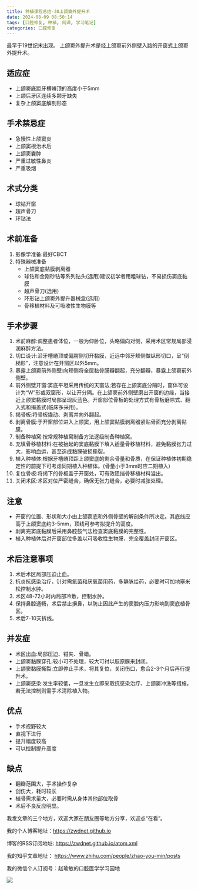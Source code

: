```yaml
---
title: 种植课程总结-30上颌窦外提升术
date: 2024-08-09 08:50:14
tags: [口腔修复, 种植, 网课, 学习笔记]
categories: 口腔修复
---
```

最早于19世纪末出现。
上颌窦外提升术是经上颌窦前外侧壁入路的开窗式上颌窦外提升术。
## 适应症
- 上颌窦底距牙槽嵴顶的高度小于5mm
- 上颌后牙区连续多颗牙缺失
- 复杂上颌窦底解剖形态

## 手术禁忌症
- 急慢性上颌窦炎
- 上颌窦根治术后
- 上颌窦囊肿
- 严重过敏性鼻炎
- 严重吸烟

## 术式分类
- 球钻开窗
- 超声骨刀
- 环钻法

## 术前准备
1. 影像学准备:最好CBCT
2. 特殊器械准备
    - 上颌窦底黏膜剥离器
    - 球钻和金刚砂钻等系列钻头(选用)建议初学者用粗球钻，不易损伤窦底黏膜
    - 超声骨刀(选用)
    - 环形钻上颌窦外提升器械盒(选用)
    - 骨移植材料及可吸收性生物膜等

## 手术步骤
1. 术前麻醉:调整患者体位，一般为仰卧位，头略偏向对侧，采用术区常规局部浸润麻醉方法。
2. 切口设计:沿牙槽嵴顶或偏腭侧切开黏膜，近远中邻牙颊侧做纵形切口，呈“倒梯形”，注意设计在开窗区以外5mm。
3. 暴露上颌窦前外侧壁:向颊侧将全层黏骨膜瓣翻起，充分翻瓣，暴露上颌窦前外侧壁。
4. 前外侧壁开窗:窦底平坦采用传统的天窗法;若存在上颌窦底分隔时，窗体可设计为“W”形或双窗形，以让开分隔。在上颌窦前外侧壁磨出开窗的边缘，当接近上颌窦黏膜时局部呈现灰蓝色。开窗部位骨板的处理方式有骨板磨除式、翻入式和揭盖式(临床多采用)。
5. 揭骨板:将骨板撬动、剥离并向外翻起。
6. 剥离骨膜:于开窗部位进入上颌窦，用上颌窦黏膜剥离器紧贴骨面充分剥离黏膜。
7. 制备种植窝:按常规种植窝制备方法逐级制备种植窝。
8. 充填骨移植材料:在被抬起的窦底黏膜下填入适量骨移植材料，避免黏膜张力过大，影响血运，甚至造成黏膜破损撕裂。
9. 植入种植体:根据牙槽嵴顶距上颌窦底的剩余骨量和骨质，在保证种植体初期稳定性的前提下可考虑同期植入种植体。(骨量小于3mm时应二期植入)
10. 复位骨板:将揭下的骨板盖于开窗处，可有效阻挡骨移植材料溢出。
11. 关闭术区:术区对位严密缝合，确保无张力缝合，必要时减张处理。

## 注意
- 开窗的位置、形状和大小由上颌窦底和外侧骨壁的解剖条件所决定。其底线应高于上颌窦底约3-5mm，顶线可参考拟提升的高度。
- 剥离完窦底黏膜后采用鼻腔鼓气法检查窦底黏膜的完整性。
- 植入种植体后对开窗部位多盖以可吸收性生物膜，完全覆盖封闭开窗区。

## 术后注意事项
1. 术后术区局部压迫止血。
2. 抗炎抗感染治疗，针对需氧菌和厌氧菌用药，多静脉给药，必要时可加地塞米松控制水肿。
3. 术区48-72小时内局部冷敷，控制水肿。
4. 保持鼻腔通畅，术后禁止擤鼻，以防止因此产生的窦腔内压力影响到窦底植骨区。
5. 术后7-10天拆线。

## 并发症
- 术区出血:局部压迫、钳夹、骨蜡。
- 上颌窦黏膜穿孔:较小可不处理，较大可衬以胶原膜来封闭。
- 上颌窦黏膜撕裂:立即停止手术，将其复位，关闭伤口，愈合2-3个月后再行提升术。
- 上颌窦感染:发生率较低，一旦发生立即采取抗感染治疗、上颌窦冲洗等措施，若无法控制则需手术清除植入物。

## 优点
- 手术视野较大
- 直视下进行
- 提升幅度较高
- 可以控制提升高度

## 缺点
- 翻瓣范围大，手术操作复杂
- 创伤大，耗时较长
- 植骨需求量大，必要时需从身体其他部位取骨
- 术后不良反应明显。




我发文章的三个地方，欢迎大家在朋友圈等地方分享，欢迎点“在看”。

我的个人博客地址：https://zwdnet.github.io

博客的RSS订阅地址: https://zwdnet.github.io/atom.xml

我的知乎文章地址： https://www.zhihu.com/people/zhao-you-min/posts

我的微信个人订阅号：赵瑜敏的口腔医学学习园地

![](https://zymblog-1258069789.cos.ap-chengdu.myqcloud.com/other/wx.jpg)
